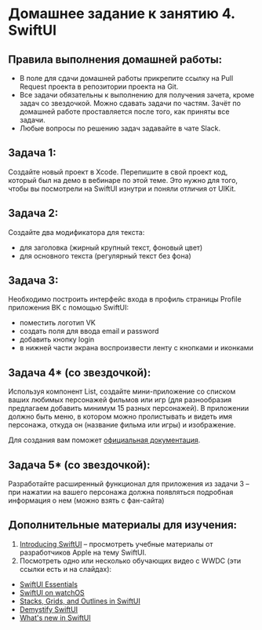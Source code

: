 # Домашнее задание к занятию 4. SwiftUI

## Правила выполнения домашней работы:

* В поле для сдачи домашней работы прикрепите ссылку на Pull Request проекта в репозитории проекта на Git.
* Все задачи обязательны к выполнению для получения зачета, кроме задач со звездочкой. Можно сдавать задачи по частям. 
Зачёт по домашней работе проставляется после того, как приняты все задачи.
* Любые вопросы по решению задач задавайте в чате Slack.

## Задача 1:
Создайте новый проект в Xcode. Перепишите в свой проект код, который был на демо в вебинаре по этой теме. Это нужно для того, чтобы вы посмотрели на SwiftUI изнутри и поняли отличия от UIKit.

## Задача 2:
Создайте два модификатора для текста:
* для заголовка (жирный крупный текст, фоновый цвет)
* для основного текста (регулярный текст без фона) 

## Задача 3:
Необходимо построить интерфейс входа в профиль страницы Profile приложения ВК с помощью SwiftUI:
* поместить логотип VK 
* создать поля для ввода email и password
* добавить кнопку login
* в нижней части экрана воспроизвести ленту с кнопками и иконками


## Задача 4* (со звездочкой):
Используя компонент List, создайте мини-приложение со списком ваших любимых персонажей фильмов или игр (для разнообразия предлагаем добавить минимум 15 разных персонажей). 
В приложении должно быть меню, в котором можно пролистывать и видеть имя персонажа, откуда он (название фильма или игры) и изображение.

Для создания вам поможет [официальная документация](https://developer.apple.com/tutorials/swiftui/building-lists-and-navigation).

## Задача 5* (со звездочкой):
Разработайте расширенный функционал для приложения из задачи 3 – при нажатии на вашего персонажа должна появляться подробная информация о нем (можно взять с фан-сайта)

## Дополнительные материалы для изучения:
1. [Introducing SwiftUI](https://developer.apple.com/tutorials/swiftui) – просмотреть учебные материалы от разработчиков Apple на тему SwiftUI.
1. Посмотреть одно или несколько обучающих видео с WWDC (эти ссылки есть и на слайдах):
* [SwiftUI Essentials](https://developer.apple.com/videos/play/wwdc2019/216)
* [SwiftUI on watchOS](https://developer.apple.com/videos/play/wwdc2019/219)
* [Stacks, Grids, and Outlines in SwiftUI](https://developer.apple.com/videos/play/wwdc2020/10031)
* [Demystify SwiftUI](https://developer.apple.com/videos/play/wwdc2021/10022/)
* [What's new in SwiftUI](https://developer.apple.com/videos/play/wwdc2021/10018/)

